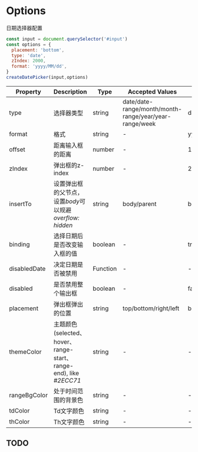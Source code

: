 #  Options

日期选择器配置

```js
const input = document.querySelector('#input')
const options = {
  placement: 'bottom',
  type: 'date',
  zIndex: 2000,
  format: 'yyyy/MM/dd',
}
createDatePicker(input,options)
```


| Property     | Description | Type   | Accepted Values | Default |
| ----------------- | -------------------------------- | --------------- | ------ | ------ |
| type              |    选择器类型      |   string     |   date/date-range/month/month-range/year/year-range/week     | date
| format              |    格式  |   string     |   -     | yyyy/MM/d
| offset              |    距离输入框的距离    |   number     |   -    | 12
| zIndex              |      弹出框的z-index    |   number     |   -     | 2000
| insertTo              |   设置弹出框的父节点，设置*body*可以规避 *overflow: hidden*    |   string     |   body/parent     | body
| binding              |   选择日期后是否改变输入框的值   |   boolean     |   -     | true
| disabledDate              |   决定日期是否被禁用   |   Function     |   -    | -
| disabled              |    是否禁用整个输出框    |   boolean     |   -    | false
| placement              |     弹出框弹出的位置    |   string     |   top/bottom/right/left    | bottom
| themeColor              |     主题颜色(selected、hover、range-start、range-end), like *#2ECC71*     |   string     |   -    | -
| rangeBgColor              |      处于时间范围的背景色   |   string     |   -   | -
| tdColor  |     Td文字颜色   |   string     |   -   | -
| thColor  |     Th文字颜色   |   string     |   -   | -


## TODO

